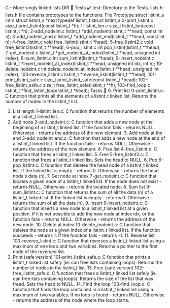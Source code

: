 C - More singly linked lists DIR 📁 Tests ✔️ test: Directory to the Tests.
lists.h: lists.h file contains prototypes to the functions.
File Prototype struct listint_s int n struct listint_s *next typedef listint_t struct listint_s
0-print_listint.c size_t print_listint(const listint_t *h); 1-listint_len.c size_t
listint_len(const listint_t *h); 2-add_nodeint.c listint_t *add_nodeint(listint_t **head,
const int n); 3-add_nodeint_end.c listint_t *add_nodeint_end(listint_t **head, const
int n); 4-free_listint.c void free_listint(listint_t *head); 5-free_listint2.c void
free_listint2(listint_t **head); 6-pop_listint.c int pop_listint(listint_t **head);
7-get_nodeint.c listint_t *get_nodeint_at_index(listint_t *head, unsigned int index);
8-sum_listint.c int sum_listint(listint_t *head); 9-insert_nodeint.c listint_t
*insert_nodeint_at_index(listint_t **head, unsigned int idx, int n); 10-delete_nodeint.c
int delete_nodeint_at_index(listint_t **head, unsigned int index); 100-reverse_listint.c
listint_t *reverse_listint(listint_t **head); 101-print_listint_safe.c size_t
print_listint_safe(const listint_t *head); 102-free_listint_safe.c size_t
free_listint_safe(listint_t **h); 103-find_loop.c listint_t *find_listint_loop(listint_t
*head); Tasks 📃 0. Print list
0-print_listint.c: C function that prints all the elements of a listint_t linked list. Returns
the number of nodes in the listint_t list.
1. List length
1-listint_len.c: C function that returns the number of elements in a listint_t linked list.
2. Add node
2-add_nodeint.c: C function that adds a new node at the beginning of a listint_t
linked list. If the function fails - returns NULL. Otherwise - returns the address of the
new element. 3. Add node at the end
3-add_nodeint_end.c: C function that adds a new node at the end of a listint_t linked
list. If the function fails - returns NULL. Otherwise - returns the address of the new
element. 4. Free list
4-free_listint.c: C function that frees a listint_t linked list. 5. Free
5-free_listint2.c: C function that frees a listint_t linked list. Sets the head to NULL. 6.
Pop
6-pop_listint.c: C function that deletes the head node of a listint_t linked list. If the
linked list is empty - returns 0. Otherwise - returns the head node's data (n). 7. Get
node at index
7-get_nodeint.c: C function that locates a given node of a listint_t linked list. If the
node does not exist - returns NULL. Otherwise - returns the located node. 8. Sum list
8-sum_listint.c: C function that returns the sum of all the data (n) of a listint_t linked
list. If the linked list is empty - returns 0. Otherwise - returns the sum of all the data
(n). 9. Insert
9-insert_nodeint.c: C function that inserts a new node to a listint_t linked list at a
given position. If it is not possible to add the new node at index idx, or the function
fails - returns NULL. Otherwise - returns the address of the new node. 10. Delete at
index
10-delete_nodeint.c: C function that deletes the node at a given index of a listint_t
linked list. If the function succeeds - returns 1. If the function fails - returns -1. 11.
Reverse list
100-reverse_listint.c: C function that reverses a listint_t linked list using a maximum
of one loop and two variables. Returns a pointer to the first node of the reversed list.
12. Print (safe version)
101-print_listint_safe.c: C function that prints a listint_t linked list safely (ie. can free
lists containing loops). Returns the number of nodes in the listint_t list. 13. Free (safe
version)
102-free_listint_safe.c: C function that frees a listint_t linked list safely (ie. can free
lists containing loops). Returns the size of the list that was freed. Sets the head to
NULL. 14. Find the loop
103-find_loop.c: C function that finds the loop contained in a listint_t linked list using
a maximum of two variables. If no loop is found - returns NULL. Otherwise - returns
the address of the node where the loop starts.
